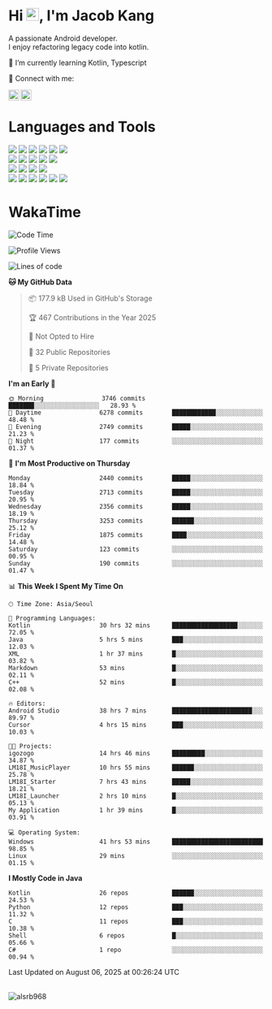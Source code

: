 # Hi <img src="https://media.giphy.com/media/hvRJCLFzcasrR4ia7z/giphy.gif" width="25px">, I'm Jacob Kang
A passionate Android developer.
</br>
I enjoy refactoring legacy code into kotlin.

🌱 I’m currently learning Kotlin, Typescript

🤝 Connect with me:

<a href="https://www.linkedin.com/in/minkyu-kang-b7477b1b2/"><img align="left" src="https://raw.githubusercontent.com/yushi1007/yushi1007/main/images/linkedin.svg" alt="Minkyu Kang | LinkedIn" width="21px"/></a>
<a href="https://www.instagram.com/_jacob_kang/"><img align="left" src="https://raw.githubusercontent.com/yushi1007/yushi1007/main/images/instagram.svg" alt="Jacob Kang | Instagram" width="21px"/></a>

</br>

# Languages and Tools

<div align="left">
<img src="https://img.shields.io/badge/java-007396?logo=java&logoColor=white"/>
<img src="https://img.shields.io/badge/kotlin-7F52FF?logo=kotlin&logoColor=white"/>
<img src="https://img.shields.io/badge/python-3776AB?logo=python&logoColor=white"/>
<img src="https://img.shields.io/badge/bash shell-4EAA25?logo=gnubash&logoColor=white"/>
<img src="https://img.shields.io/badge/c-A8B9CC?logo=c&logoColor=white"/>
<img src="https://img.shields.io/badge/c++-00599C?logo=c%2b%2b&logoColor=white"/>
</div>
<div align="left">
<img src="https://img.shields.io/badge/git-F05032?logo=git&logoColor=white"/>
<img src="https://img.shields.io/badge/github-181717?logo=github&logoColor=white"/>
<img src="https://img.shields.io/badge/mysql-4479A1?logo=mysql&logoColor=white"/>
<img src="https://img.shields.io/badge/sqlite-003B57?logo=sqlite&logoColor=white"/>
<img src="https://img.shields.io/badge/amazon AWS-232F3E?logo=amazonaws&logoColor=white"/>
</div>
<div align="left">
<img src="https://img.shields.io/badge/android-3DDC84?logo=android&logoColor=white"/>
<img src="https://img.shields.io/badge/linux-FCC624?logo=linux&logoColor=white"/>
<img src="https://img.shields.io/badge/flask-000000?logo=flask&logoColor=white"/>
<img src="https://img.shields.io/badge/arduino-00979D?logo=arduino&logoColor=white"/>
</div>
<div align="left">
<img src="https://img.shields.io/badge/slack-4A154B?logo=slack&logoColor=white"/>
<img src="https://img.shields.io/badge/notion-000000?logo=notion&logoColor=white"/>
<img src="https://img.shields.io/badge/jira-0052CC?logo=jira&logoColor=white"/>
<img src="https://img.shields.io/badge/postman-FF6C37?logo=postman&logoColor=white"/>
<img src="https://img.shields.io/badge/intellij-000000?logo=intellijidea&logoColor=white"/>
<img src="https://img.shields.io/badge/pycharm-000000?logo=pycharm&logoColor=white"/>
</div>

# WakaTime

<!--START_SECTION:waka-->
![Code Time](http://img.shields.io/badge/Code%20Time-5%2C168%20hrs%208%20mins-blue)

![Profile Views](http://img.shields.io/badge/Profile%20Views-0-blue)

![Lines of code](https://img.shields.io/badge/From%20Hello%20World%20I%27ve%20Written-5.6%20million%20lines%20of%20code-blue)

**🐱 My GitHub Data** 

> 📦 177.9 kB Used in GitHub's Storage 
 > 
> 🏆 467 Contributions in the Year 2025
 > 
> 🚫 Not Opted to Hire
 > 
> 📜 32 Public Repositories 
 > 
> 🔑 5 Private Repositories 
 > 
**I'm an Early 🐤** 

```text
🌞 Morning                3746 commits        ███████░░░░░░░░░░░░░░░░░░   28.93 % 
🌆 Daytime                6278 commits        ████████████░░░░░░░░░░░░░   48.48 % 
🌃 Evening                2749 commits        █████░░░░░░░░░░░░░░░░░░░░   21.23 % 
🌙 Night                  177 commits         ░░░░░░░░░░░░░░░░░░░░░░░░░   01.37 % 
```
📅 **I'm Most Productive on Thursday** 

```text
Monday                   2440 commits        █████░░░░░░░░░░░░░░░░░░░░   18.84 % 
Tuesday                  2713 commits        █████░░░░░░░░░░░░░░░░░░░░   20.95 % 
Wednesday                2356 commits        █████░░░░░░░░░░░░░░░░░░░░   18.19 % 
Thursday                 3253 commits        ██████░░░░░░░░░░░░░░░░░░░   25.12 % 
Friday                   1875 commits        ████░░░░░░░░░░░░░░░░░░░░░   14.48 % 
Saturday                 123 commits         ░░░░░░░░░░░░░░░░░░░░░░░░░   00.95 % 
Sunday                   190 commits         ░░░░░░░░░░░░░░░░░░░░░░░░░   01.47 % 
```


📊 **This Week I Spent My Time On** 

```text
🕑︎ Time Zone: Asia/Seoul

💬 Programming Languages: 
Kotlin                   30 hrs 32 mins      ██████████████████░░░░░░░   72.05 % 
Java                     5 hrs 5 mins        ███░░░░░░░░░░░░░░░░░░░░░░   12.03 % 
XML                      1 hr 37 mins        █░░░░░░░░░░░░░░░░░░░░░░░░   03.82 % 
Markdown                 53 mins             █░░░░░░░░░░░░░░░░░░░░░░░░   02.11 % 
C++                      52 mins             █░░░░░░░░░░░░░░░░░░░░░░░░   02.08 % 

🔥 Editors: 
Android Studio           38 hrs 7 mins       ██████████████████████░░░   89.97 % 
Cursor                   4 hrs 15 mins       ███░░░░░░░░░░░░░░░░░░░░░░   10.03 % 

🐱‍💻 Projects: 
igozogo                  14 hrs 46 mins      █████████░░░░░░░░░░░░░░░░   34.87 % 
LM18I_MusicPlayer        10 hrs 55 mins      ██████░░░░░░░░░░░░░░░░░░░   25.78 % 
LM18I_Starter            7 hrs 43 mins       █████░░░░░░░░░░░░░░░░░░░░   18.21 % 
LM18I_Launcher           2 hrs 10 mins       █░░░░░░░░░░░░░░░░░░░░░░░░   05.13 % 
My Application           1 hr 39 mins        █░░░░░░░░░░░░░░░░░░░░░░░░   03.91 % 

💻 Operating System: 
Windows                  41 hrs 53 mins      █████████████████████████   98.85 % 
Linux                    29 mins             ░░░░░░░░░░░░░░░░░░░░░░░░░   01.15 % 
```

**I Mostly Code in Java** 

```text
Kotlin                   26 repos            ██████░░░░░░░░░░░░░░░░░░░   24.53 % 
Python                   12 repos            ███░░░░░░░░░░░░░░░░░░░░░░   11.32 % 
C                        11 repos            ███░░░░░░░░░░░░░░░░░░░░░░   10.38 % 
Shell                    6 repos             █░░░░░░░░░░░░░░░░░░░░░░░░   05.66 % 
C#                       1 repo              ░░░░░░░░░░░░░░░░░░░░░░░░░   00.94 % 
```




 Last Updated on August 06, 2025 at 00:26:24 UTC
<!--END_SECTION:waka-->

</br>

<div align="left">
<img align="left" src="https://github-readme-stats.vercel.app/api/top-langs?username=alsrb968&show_icons=true&locale=en&layout=compact&theme=dark" alt="alsrb968" />
</div>
